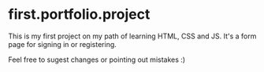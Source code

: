# first.portfolio.project

This is my first project on my path of learning HTML, CSS and JS. It's a form page for signing in or registering.

Feel free to sugest changes or pointing out mistakes :)
